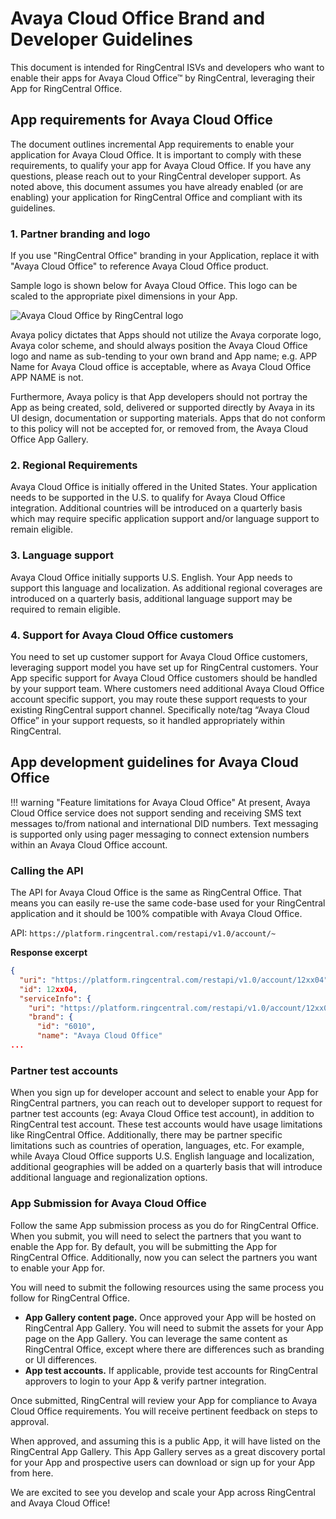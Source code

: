 # Avaya Cloud Office Brand and Developer Guidelines

This document is intended for RingCentral ISVs and developers who want to enable their apps for Avaya Cloud Office&trade; by RingCentral, leveraging their App for RingCentral Office.

## App requirements for Avaya Cloud Office

The document outlines incremental App requirements to enable your application for Avaya Cloud Office. It is important to comply with these requirements, to qualify your app for Avaya Cloud Office. If you have any questions, please reach out to your RingCentral developer support. As noted above, this document assumes you have already enabled (or are enabling) your application for RingCentral Office and compliant with its guidelines.

### 1. Partner branding and logo

If you use "RingCentral Office" branding in your Application, replace it with "Avaya Cloud Office" to reference Avaya Cloud Office product.

Sample logo is shown below for Avaya Cloud Office. This logo can be scaled to the appropriate pixel dimensions in your App. 

<img alt="Avaya Cloud Office by RingCentral logo" src="../logo_aco.jpg">

Avaya policy dictates that Apps should not utilize the Avaya corporate logo, Avaya color scheme, and should always position the Avaya Cloud Office logo and name as sub-tending to your own brand and App name; e.g. APP Name for Avaya Cloud office is acceptable, where as Avaya Cloud Office APP NAME is not.

Furthermore, Avaya policy is that App developers should not portray the App as being created, sold, delivered or supported directly by Avaya in its UI design, documentation or supporting materials. Apps that do not conform to this policy will not be accepted for, or removed from, the Avaya Cloud Office App Gallery.

### 2. Regional Requirements

Avaya Cloud Office is initially offered in the United States. Your application needs to be supported in the U.S. to qualify for Avaya Cloud Office integration. Additional countries will be introduced on a quarterly basis which may require specific application support and/or language support to remain eligible.

### 3. Language support
   
Avaya Cloud Office initially supports U.S. English. Your App needs to support this language and localization. As additional regional coverages are introduced on a quarterly basis, additional language support may be required to remain eligible.

### 4. Support for Avaya Cloud Office customers

You need to set up customer support for Avaya Cloud Office customers, leveraging support model you have set up for RingCentral customers. Your App specific support for Avaya Cloud Office customers should be handled by your support team. Where customers need additional Avaya Cloud Office account specific support, you may route these support requests to your existing RingCentral support channel. Specifically note/tag “Avaya Cloud Office” in your support requests, so it handled appropriately within RingCentral.

## App development guidelines for Avaya Cloud Office

!!! warning "Feature limitations for Avaya Cloud Office"
    At present, Avaya Cloud Office service does not support sending and receiving SMS text messages to/from national and international DID numbers. Text messaging is supported only using pager messaging to connect extension numbers within an Avaya Cloud Office account.

### Calling the API

The API for Avaya Cloud Office is the same as RingCentral Office. That means you can easily re-use the same code-base used for your RingCentral application and it should be 100% compatible with Avaya Cloud Office.

API: `https://platform.ringcentral.com/restapi/v1.0/account/~`

**Response excerpt**

```json
{
  "uri": "https://platform.ringcentral.com/restapi/v1.0/account/12xx04",
  "id": 12xx04,
  "serviceInfo": {
    "uri": "https://platform.ringcentral.com/restapi/v1.0/account/12xx04/service-info",
    "brand": {
      "id": "6010",
      "name": "Avaya Cloud Office"
...
```

### Partner test accounts

When you sign up for developer account and select to enable your App for RingCentral partners, you can reach out to developer support to request for partner test accounts (eg: Avaya Cloud Office test account), in addition to RingCentral test account. These test accounts would have usage limitations like RingCentral Office. Additionally, there may be partner specific limitations such as countries of operation, languages, etc. For example, while Avaya Cloud Office supports U.S. English language and localization, additional geographies will be added on a quarterly basis that will introduce additional language and regionalization options.

### App Submission for Avaya Cloud Office

Follow the same App submission process as you do for RingCentral Office. When you submit, you will need to select the partners that you want to enable the App for. By default, you will be submitting the App for RingCentral Office. Additionally, now you can select the partners you want to enable your App for.

You will need to submit the following resources using the same process you follow for RingCentral Office.

* **App Gallery content page.** Once approved your App will be hosted on RingCentral App Gallery. You will need to submit the assets for your App page on the App Gallery. You can leverage the same content as RingCentral Office, except where there are differences such as branding or UI differences.
* **App test accounts.** If applicable, provide test accounts for RingCentral approvers to login to your App & verify partner integration.

Once submitted, RingCentral will review your App for compliance to Avaya Cloud Office requirements. You will receive pertinent feedback on steps to approval.

When approved, and assuming this is a public App, it will have listed on the RingCentral App Gallery. This App Gallery serves as a great discovery portal for your App and prospective users can download or sign up for your App from here.

We are excited to see you develop and scale your App across RingCentral and Avaya Cloud Office!

